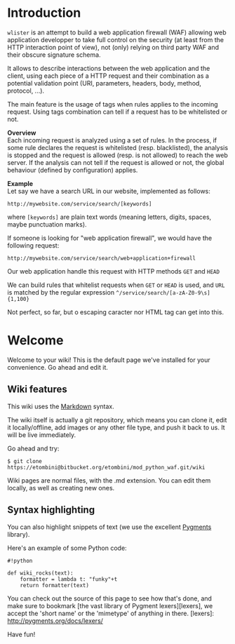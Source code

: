 # Introduction

 ``` wlister ``` is an attempt to build a web application firewall (WAF) allowing web application developper to take full control on the security (at least from the HTTP interaction point of view), not (only) relying on third party WAF and their obscure signature schema.  

It allows to describe interactions between the web application and the client, using each piece of a HTTP request and their combination as a potential validation point (URI, parameters, headers, body, method, protocol, ...). 

The main feature is the usage of tags when rules applies to the incoming request. Using tags combination can tell if a request has to be whitelisted or not. 

**Overview**   
Each incoming request is analyzed using a set of rules. In the process, if some rule declares the request is whitelisted (resp. blacklisted), the analysis is stopped and the request is allowed (resp. is not allowed) to reach the web server.  If the analysis can not tell if the request is allowed or not, the global behaviour (defined by configuration) applies.

**Example**  
Let say we have a search URL in our website, implemented as follows: 

```
http://mywebsite.com/service/search/[keywords]
```

where ```[keywords]``` are plain text words (meaning letters, digits, spaces, maybe punctuation marks).

If someone is looking for "web application firewall", we would have the following request: 

```
http://mywebsite.com/service/search/web+application+firewall
```

Our web application handle this request with HTTP methods ```GET``` and ```HEAD```

We can build rules that whitelist requests when ```GET``` or ```HEAD``` is used, and ```URL``` is matched by the regular expression ```^/service/search/[a-zA-Z0-9\s]{1,100}```

Not perfect, so far, but o escaping caracter nor HTML tag can get into this. 



# Welcome

Welcome to your wiki! This is the default page we've installed for your convenience. Go ahead and edit it.

## Wiki features

This wiki uses the [Markdown](http://daringfireball.net/projects/markdown/) syntax.

The wiki itself is actually a git repository, which means you can clone it, edit it locally/offline, add images or any other file type, and push it back to us. It will be live immediately.

Go ahead and try:

```
$ git clone https://etombini@bitbucket.org/etombini/mod_python_waf.git/wiki
```

Wiki pages are normal files, with the .md extension. You can edit them locally, as well as creating new ones.

## Syntax highlighting


You can also highlight snippets of text (we use the excellent [Pygments][] library).

[Pygments]: http://www.pygments.org/


Here's an example of some Python code:

```
#!python

def wiki_rocks(text):
    formatter = lambda t: "funky"+t
    return formatter(text)
```


You can check out the source of this page to see how that's done, and make sure to bookmark [the vast library of Pygment lexers][lexers], we accept the 'short name' or the 'mimetype' of anything in there.
[lexers]: http://pygments.org/docs/lexers/


Have fun!

